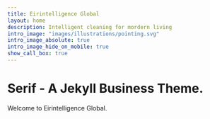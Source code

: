 ```yaml
---
title: Eirintelligence Global
layout: home
description: Intelligent cleaning for mordern living
intro_image: "images/illustrations/pointing.svg"
intro_image_absolute: true
intro_image_hide_on_mobile: true
show_call_box: true
---
```


# Serif - A Jekyll Business Theme.

Welcome to Eirintelligence Global.
